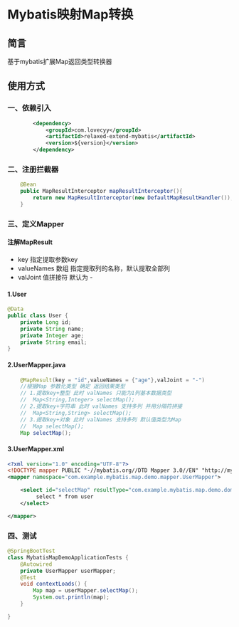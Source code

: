 # Mybatis映射Map转换

## 简言

基于mybatis扩展Map返回类型转换器

## 使用方式

### 一、依赖引入

```xml
        <dependency>
            <groupId>com.lovecyy</groupId>
            <artifactId>relaxed-extend-mybatis</artifactId>
            <version>${version}</version>
        </dependency>
```

### 二、注册拦截器

```java
    @Bean
    public MapResultInterceptor mapResultInterceptor(){
        return new MapResultInterceptor(new DefaultMapResultHandler());
    }
```

### 三、定义Mapper

#### 注解MapResult

- key 指定提取参数key
- valueNames 数组  指定提取列的名称，默认提取全部列
- valJoint 值拼接符 默认为 -

#### 1.User

```java
@Data
public class User {
    private Long id;
    private String name;
    private Integer age;
    private String email;
}

```

#### 2.UserMapper.java

```java
    @MapResult(key = "id",valueNames = {"age"},valJoint = "-")
    //根据Map 参数化类型 确定 返回结果类型
    // 1.提取key+整型 此时 valNames 只能为1列基本数据类型
    //  Map<String,Integer> selectMap(); 
    // 2.提取key+字符串 此时 valNames 支持多列 并用分隔符拼接
    //  Map<String,String> selectMap(); 
    // 3.提取key+对象 此时 valNames 支持多列 默认值类型为Map
    //  Map selectMap(); 
    Map selectMap();
```

#### 3.UserMapper.xml

```xml
<?xml version="1.0" encoding="UTF-8"?>
<!DOCTYPE mapper PUBLIC "-//mybatis.org//DTD Mapper 3.0//EN" "http://mybatis.org/dtd/mybatis-3-mapper.dtd">
<mapper namespace="com.example.mybatis.map.demo.mapper.UserMapper">

	<select id="selectMap" resultType="com.example.mybatis.map.demo.domain.User">
         select * from user
	</select>

</mapper>
```

### 四、测试

```java
@SpringBootTest
class MybatisMapDemoApplicationTests {
    @Autowired
    private UserMapper userMapper;
    @Test
    void contextLoads() {
        Map map = userMapper.selectMap();
        System.out.println(map);
    }

}

```



